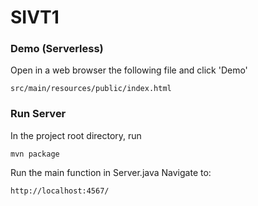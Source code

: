 # SIVT1

### Demo (Serverless)

Open in a web browser the following file and click 'Demo'
```
src/main/resources/public/index.html
```

### Run Server
In the project root directory, run
```
mvn package
```
Run the main function in Server.java
Navigate to:
```
http://localhost:4567/
```
